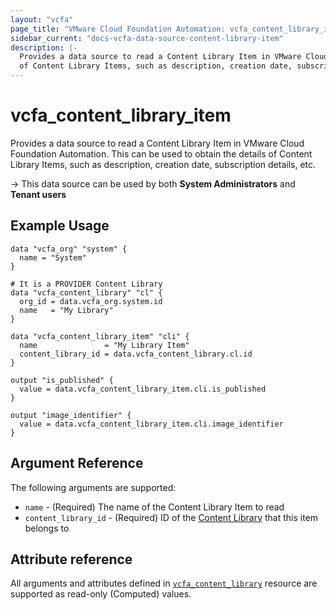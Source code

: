 ```yaml
---
layout: "vcfa"
page_title: "VMware Cloud Foundation Automation: vcfa_content_library_item"
sidebar_current: "docs-vcfa-data-source-content-library-item"
description: |-
  Provides a data source to read a Content Library Item in VMware Cloud Foundation Automation. This can be used to obtain the details
  of Content Library Items, such as description, creation date, subscription details, etc.
---
```


# vcfa\_content\_library\_item

Provides a data source to read a Content Library Item in VMware Cloud Foundation Automation. This can be used to obtain the details
of Content Library Items, such as description, creation date, subscription details, etc.

-> This data source can be used by both **System Administrators** and **Tenant users**

## Example Usage

```hcl
data "vcfa_org" "system" {
  name = "System"
}

# It is a PROVIDER Content Library
data "vcfa_content_library" "cl" {
  org_id = data.vcfa_org.system.id
  name   = "My Library"
}

data "vcfa_content_library_item" "cli" {
  name               = "My Library Item"
  content_library_id = data.vcfa_content_library.cl.id
}

output "is_published" {
  value = data.vcfa_content_library_item.cli.is_published
}

output "image_identifier" {
  value = data.vcfa_content_library_item.cli.image_identifier
}
```

## Argument Reference

The following arguments are supported:

* `name` - (Required) The name of the Content Library Item to read
* `content_library_id` - (Required) ID of the [Content Library][vcfa_content_library-ds] that this item belongs to

## Attribute reference

All arguments and attributes defined in [`vcfa_content_library`][vcfa_content_library] resource are supported
as read-only (Computed) values.

[vcfa_content_library]: /providers/vmware/vcfa/latest/docs/data-sources/content_library
[vcfa_content_library-ds]: /providers/vmware/vcfa/latest/docs/data-sources/content_library